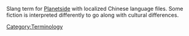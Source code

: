 Slang term for [Planetside](/Planetside "wikilink") with localized
Chinese language files. Some fiction is interpreted differently to go
along with cultural differences.

[Category:Terminology](/Category:Terminology "wikilink")
